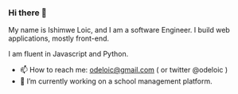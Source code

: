 ### Hi there 👋

My name is Ishimwe Loic, and I am a software Engineer.
I build web applications, mostly front-end. 

I am fluent in Javascript and Python.

- 📫 How to reach me: odeloic@gmail.com ( or twitter @odeloic )
- 🔭 I’m currently working on a school management platform.

